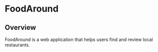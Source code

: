 # FoodAround

## Overview
FoodAround is a web application that helps users find and review local restaurants.